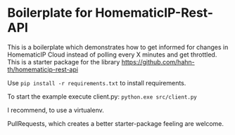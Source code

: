 # Boilerplate for HomematicIP-Rest-API

This is a boilerplate which demonstrates how to get informed for changes in HomematicIP Cloud instead of polling every X minutes and get throttled. This is a starter package for the library https://github.com/hahn-th/homematicip-rest-api 

Use `pip install -r requirements.txt` to install requirements.

To start the example execute client.py: `python.exe src/client.py`

I recommend, to use a virtualenv.

PullRequests, which creates a better starter-package feeling are welcome.
